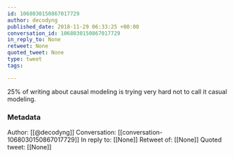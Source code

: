 ```yaml
---
id: 1068030150867017729
author: decodyng
published_date: 2018-11-29 06:33:25 +00:00
conversation_id: 1068030150867017729
in_reply_to: None
retweet: None
quoted_tweet: None
type: tweet
tags:

---
```


25% of writing about causal modeling is trying very hard not to call it casual modeling.

### Metadata

Author: [[@decodyng]]
Conversation: [[conversation-1068030150867017729]]
In reply to: [[None]]
Retweet of: [[None]]
Quoted tweet: [[None]]
